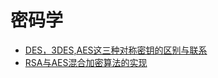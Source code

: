 # 密码学

* [DES，3DES,AES这三种对称密钥的区别与联系](https://www.cnblogs.com/ttss/p/4279757.html)
* [RSA与AES混合加密算法的实现](https://blog.csdn.net/jkxqj/article/details/25228707)
